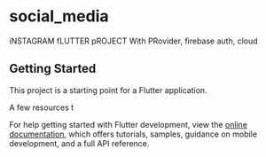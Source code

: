 # social_media

iNSTAGRAM fLUTTER pROJECT With PRovider, firebase auth, cloud
## Getting Started

This project is a starting point for a Flutter application.

A few resources t

For help getting started with Flutter development, view the
[online documentation](https://docs.flutter.dev/), which offers tutorials,
samples, guidance on mobile development, and a full API reference.


